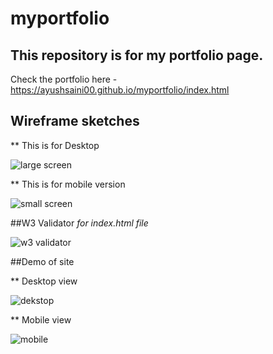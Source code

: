 # myportfolio
## This repository is for my portfolio page. 
Check the portfolio here - https://ayushsaini00.github.io/myportfolio/index.html

## Wireframe sketches
** This is for Desktop 

![large screen ](https://github.com/AyushSaini00/myportfolio/blob/master/Design%20sketches/large%20screen%20view.jpg)

** This is for mobile version

![small screen ](https://github.com/AyushSaini00/myportfolio/blob/master/Design%20sketches/mobile%20view.jpg)

##W3 Validator *for index.html file*

![w3 validator](https://github.com/AyushSaini00/myportfolio/blob/master/Validation/w3%20validation.png)

##Demo of site

** Desktop view

![dekstop](https://github.com/AyushSaini00/myportfolio/blob/master/Screenshots/desktop.png)

** Mobile view

![mobile](https://github.com/AyushSaini00/myportfolio/blob/master/Screenshots/phone.png)
